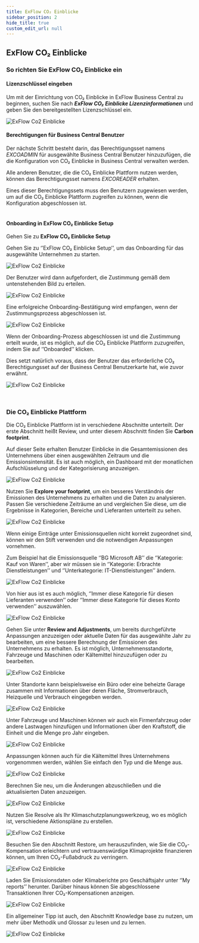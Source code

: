 ```yaml
---
title: ExFlow CO₂ Einblicke
sidebar_position: 2
hide_title: true
custom_edit_url: null
---
```


## ExFlow CO₂ Einblicke

### So richten Sie ExFlow CO₂ Einblicke ein

#### Lizenzschlüssel eingeben

Um mit der Einrichtung von CO₂ Einblicke in ExFlow Business Central zu beginnen, suchen Sie nach ***ExFlow CO₂ Einblicke Lizenzinformationen*** und geben Sie den bereitgestellten Lizenzschlüssel ein.

![ExFlow Co2 Einblicke](../../images/co2-insight-license.png)<br/>

#### Berechtigungen für Business Central Benutzer
Der nächste Schritt besteht darin, das Berechtigungsset namens *EXCOADMIN* für ausgewählte Business Central Benutzer hinzuzufügen, die die Konfiguration von CO₂ Einblicke in Business Central verwalten werden.

Alle anderen Benutzer, die die CO₂ Einblicke Plattform nutzen werden, können das Berechtigungsset namens *EXCOREADER* erhalten.

Eines dieser Berechtigungssets muss den Benutzern zugewiesen werden, um auf die CO₂ Einblicke Plattform zugreifen zu können, wenn die Konfiguration abgeschlossen ist.<br/><br/>

#### Onboarding in ExFlow CO₂ Einblicke Setup
Gehen Sie zu **ExFlow CO₂ Einblicke Setup**

Gehen Sie zu ‘’ExFlow CO₂ Einblicke Setup’’, um das Onboarding für das ausgewählte Unternehmen zu starten.

![ExFlow Co2 Einblicke](../../images/co2-insight-017.png)<br/>

Der Benutzer wird dann aufgefordert, die Zustimmung gemäß dem untenstehenden Bild zu erteilen.

![ExFlow Co2 Einblicke](../../images/co2-insights-grant-consent.png) <br/>

Eine erfolgreiche Onboarding-Bestätigung wird empfangen, wenn der Zustimmungsprozess abgeschlossen ist.

![ExFlow Co2 Einblicke](../../images/co2-insight-019.png)<br/>

Wenn der Onboarding-Prozess abgeschlossen ist und die Zustimmung erteilt wurde, ist es möglich, auf die CO₂ Einblicke Plattform zuzugreifen, indem Sie auf ‘’Onboarded’’ klicken.

Dies setzt natürlich voraus, dass der Benutzer das erforderliche CO₂ Berechtigungsset auf der Business Central Benutzerkarte hat, wie zuvor erwähnt.

![ExFlow Co2 Einblicke](../../images/co2-insight-020.png)<br/>

<br/>

### Die CO₂ Einblicke Plattform

Die CO₂ Einblicke Plattform ist in verschiedene Abschnitte unterteilt. Der erste Abschnitt heißt Review, und unter diesem Abschnitt finden Sie **Carbon footprint**.

Auf dieser Seite erhalten Benutzer Einblicke in die Gesamtemissionen des Unternehmens über einen ausgewählten Zeitraum und die Emissionsintensität. Es ist auch möglich, ein Dashboard mit der monatlichen Aufschlüsselung und der Kategorisierung anzuzeigen.

![ExFlow Co2 Einblicke](../../images/co2-insight-021.png)<br/>

Nutzen Sie **Explore your footprint**, um ein besseres Verständnis der Emissionen des Unternehmens zu erhalten und die Daten zu analysieren. Passen Sie verschiedene Zeiträume an und vergleichen Sie diese, um die Ergebnisse in Kategorien, Bereiche und Lieferanten unterteilt zu sehen.

![ExFlow Co2 Einblicke](../../images/co2-insight-022.png)<br/>

Wenn einige Einträge unter Emissionsquellen nicht korrekt zugeordnet sind, können wir den Stift verwenden und die notwendigen Anpassungen vornehmen.

Zum Beispiel hat die Emissionsquelle ‘’BG Microsoft AB’’ die ‘’Kategorie: Kauf von Waren’’,
aber wir müssen sie in ‘’Kategorie: Erbrachte Dienstleistungen’’ und ‘’Unterkategorie: IT-Dienstleistungen’’ ändern.

![ExFlow Co2 Einblicke](../../images/co2-insight-023.png)<br/>

Von hier aus ist es auch möglich, ‘’Immer diese Kategorie für diesen Lieferanten verwenden’’ oder ‘’Immer diese Kategorie für dieses Konto verwenden’’ auszuwählen.

![ExFlow Co2 Einblicke](../../images/co2-insight-024.png)<br/>

Gehen Sie unter **Review and Adjustments**, um bereits durchgeführte Anpassungen anzuzeigen oder aktuelle Daten für das ausgewählte Jahr zu bearbeiten, um eine bessere Berechnung der Emissionen des Unternehmens zu erhalten. Es ist möglich, Unternehmensstandorte, Fahrzeuge und Maschinen oder Kältemittel hinzuzufügen oder zu bearbeiten.

![ExFlow Co2 Einblicke](../../images/co2-insight-025.png)<br/>

Unter Standorte kann beispielsweise ein Büro oder eine beheizte Garage zusammen mit Informationen über deren Fläche, Stromverbrauch, Heizquelle und Verbrauch eingegeben werden.

![ExFlow Co2 Einblicke](../../images/co2-insight-026.png)<br/>

Unter Fahrzeuge und Maschinen können wir auch ein Firmenfahrzeug oder andere Lastwagen hinzufügen und Informationen über den Kraftstoff, die Einheit und die Menge pro Jahr eingeben.

![ExFlow Co2 Einblicke](../../images/co2-insight-027.png)<br/>

Anpassungen können auch für die Kältemittel Ihres Unternehmens vorgenommen werden, wählen Sie einfach den Typ und die Menge aus.

![ExFlow Co2 Einblicke](../../images/co2-insight-028.png)<br/>

Berechnen Sie neu, um die Änderungen abzuschließen und die aktualisierten Daten anzuzeigen.

![ExFlow Co2 Einblicke](../../images/co2-insight-029.png)<br/>

Nutzen Sie Resolve als Ihr Klimaschutzplanungswerkzeug, wo es möglich ist, verschiedene Aktionspläne zu erstellen.

![ExFlow Co2 Einblicke](../../images/co2-insight-030.png)<br/>

Besuchen Sie den Abschnitt Restore, um herauszufinden, wie Sie die CO₂-Kompensation erleichtern und vertrauenswürdige Klimaprojekte finanzieren können, um Ihren CO₂-Fußabdruck zu verringern.

![ExFlow Co2 Einblicke](../../images/co2-insight-031.png)<br/>

Laden Sie Emissionsdaten oder Klimaberichte pro Geschäftsjahr unter ‘’My reports’’ herunter.
Darüber hinaus können Sie abgeschlossene Transaktionen Ihrer CO₂-Kompensationen anzeigen.

![ExFlow Co2 Einblicke](../../images/co2-insight-032.png)<br/>

Ein allgemeiner Tipp ist auch, den Abschnitt Knowledge base zu nutzen, um mehr über Methodik und Glossar zu lesen und zu lernen.

![ExFlow Co2 Einblicke](../../images/co2-insight-033.png)<br/>
